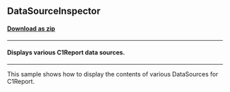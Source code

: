 ## DataSourceInspector
#### [Download as zip](https://minhaskamal.github.io/DownGit/#/home?url=https://github.com/GrapeCity/ComponentOne-WinForms-Samples/tree/master/NetFramework\Reports\C1Report\Cs\DataSourceInspector)
____
#### Displays various C1Report data sources.
____
This sample shows how to display the contents of various DataSources for C1Report. 